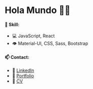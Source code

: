 <h1>Hola Mundo 🙋‍♂️</h1>

<h4>🧠 Skill:</h4>
<ul>
  <li>💻 JavaScript, React</li>
  <li>👁️ Material-UI, CSS, Sass, Bootstrap</li>
</ul>


<h4>📫 Contact: </h4>
<ul>
  <li>📧 <a href='https://www.linkedin.com/in/tomas-garbarino/' Target="_blank"> LinkedIn </a> </li>
  <li>💼 <a href='https://tomas-garbarino.vercel.app/'> Portfolio </a> </li>
  <li>📜 <a href='https://drive.google.com/file/d/1EJsvNLVnxRatuMBx7dJxIop4q_S8BBRT/view' Target="_blank"> CV </a> </li>
</ul>
